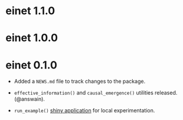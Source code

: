 # einet 1.1.0

# einet 1.0.0

# einet 0.1.0

* Added a `NEWS.md` file to track changes to the package.

* `effective_information()` and `causal_emergence()` utilities released.
  (@answain).

* `run_example()` [shiny application](https://einet.shinyapps.io/einet/) for local experimentation.
